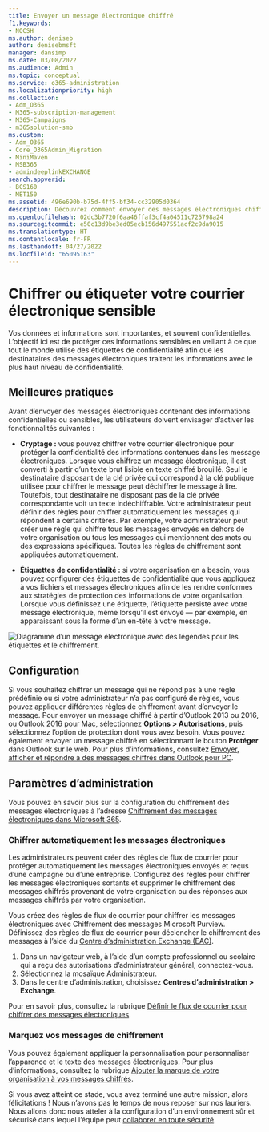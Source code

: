 ```yaml
---
title: Envoyer un message électronique chiffré
f1.keywords:
- NOCSH
ms.author: deniseb
author: denisebmsft
manager: dansimp
ms.date: 03/08/2022
ms.audience: Admin
ms.topic: conceptual
ms.service: o365-administration
ms.localizationpriority: high
ms.collection:
- Adm_O365
- M365-subscription-management
- M365-Campaigns
- m365solution-smb
ms.custom:
- Adm_O365
- Core_O365Admin_Migration
- MiniMaven
- MSB365
- admindeeplinkEXCHANGE
search.appverid:
- BCS160
- MET150
ms.assetid: 496e690b-b75d-4ff5-bf34-cc32905d0364
description: Découvrez comment envoyer des messages électroniques chiffrés à l’aide d’Outlook.
ms.openlocfilehash: 02dc3b7720f6aa46ffaf3cf4a04511c725798a24
ms.sourcegitcommit: e50c13d9be3ed05ecb156d497551acf2c9da9015
ms.translationtype: HT
ms.contentlocale: fr-FR
ms.lasthandoff: 04/27/2022
ms.locfileid: "65095163"
---
```

# <a name="encrypt-or-label-sensitive-email"></a>Chiffrer ou étiqueter votre courrier électronique sensible

Vos données et informations sont importantes, et souvent confidentielles. L’objectif ici est de protéger ces informations sensibles en veillant à ce que tout le monde utilise des étiquettes de confidentialité afin que les destinataires des messages électroniques traitent les informations avec le plus haut niveau de confidentialité.

## <a name="best-practices"></a>Meilleures pratiques

Avant d’envoyer des messages électroniques contenant des informations confidentielles ou sensibles, les utilisateurs doivent envisager d’activer les fonctionnalités suivantes :

- **Cryptage :** vous pouvez chiffrer votre courrier électronique pour protéger la confidentialité des informations contenues dans les message électroniques. Lorsque vous chiffrez un message électronique, il est converti à partir d’un texte brut lisible en texte chiffré brouillé. Seul le destinataire disposant de la clé privée qui correspond à la clé publique utilisée pour chiffrer le message peut déchiffrer le message à lire. Toutefois, tout destinataire ne disposant pas de la clé privée correspondante voit un texte indéchiffrable. Votre administrateur peut définir des règles pour chiffrer automatiquement les messages qui répondent à certains critères. Par exemple, votre administrateur peut créer une règle qui chiffre tous les messages envoyés en dehors de votre organisation ou tous les messages qui mentionnent des mots ou des expressions spécifiques. Toutes les règles de chiffrement sont appliquées automatiquement.

- **Étiquettes de confidentialité :** si votre organisation en a besoin, vous pouvez configurer des étiquettes de confidentialité que vous appliquez à vos fichiers et messages électroniques afin de les rendre conformes aux stratégies de protection des informations de votre organisation. Lorsque vous définissez une étiquette, l’étiquette persiste avec votre message électronique, même lorsqu’il est envoyé &mdash; par exemple, en apparaissant sous la forme d’un en-tête à votre message.

![Diagramme d’un message électronique avec des légendes pour les étiquettes et le chiffrement.](../media/m365-campaign-email-encrypt.png)

## <a name="set-it-up"></a>Configuration

Si vous souhaitez chiffrer un message qui ne répond pas à une règle prédéfinie ou si votre administrateur n’a pas configuré de règles, vous pouvez appliquer différentes règles de chiffrement avant d’envoyer le message. Pour envoyer un message chiffré à partir d’Outlook 2013 ou 2016, ou Outlook 2016 pour Mac, sélectionnez **Options > Autorisations**, puis sélectionnez l’option de protection dont vous avez besoin. Vous pouvez également envoyer un message chiffré en sélectionnant le bouton **Protéger** dans Outlook sur le web. Pour plus d’informations, consultez [Envoyer, afficher et répondre à des messages chiffrés dans Outlook pour PC](https://support.microsoft.com/en-us/office/send-view-and-reply-to-encrypted-messages-in-outlook-for-pc-eaa43495-9bbb-4fca-922a-df90dee51980).

## <a name="admin-settings"></a>Paramètres d’administration

Vous pouvez en savoir plus sur la configuration du chiffrement des messages électroniques à l’adresse [Chiffrement des messages électroniques dans Microsoft 365](../compliance/email-encryption.md).

### <a name="automatically-encrypt-email-messages"></a>Chiffrer automatiquement les messages électroniques

Les administrateurs peuvent créer des règles de flux de courrier pour protéger automatiquement les messages électroniques envoyés et reçus d’une campagne ou d’une entreprise. Configurez des règles pour chiffrer les messages électroniques sortants et supprimer le chiffrement des messages chiffrés provenant de votre organisation ou des réponses aux messages chiffrés par votre organisation.

Vous créez des règles de flux de courrier pour chiffrer les messages électroniques avec Chiffrement des messages Microsoft Purview. Définissez des règles de flux de courrier pour déclencher le chiffrement des messages à l’aide du <a href="https://go.microsoft.com/fwlink/p/?linkid=2059104" target="_blank">Centre d’administration Exchange (EAC)</a>.

1. Dans un navigateur web, à l’aide d’un compte professionnel ou scolaire qui a reçu des autorisations d’administrateur général, connectez-vous.
2. Sélectionnez la mosaïque Administrateur.
3. Dans le centre d’administration, choisissez **Centres d’administration > Exchange**.

Pour en savoir plus, consultez la rubrique [Définir le flux de courrier pour chiffrer des messages électroniques](../compliance/define-mail-flow-rules-to-encrypt-email.md).

### <a name="brand-your-encryption-messages"></a>Marquez vos messages de chiffrement

Vous pouvez également appliquer la personnalisation pour personnaliser l’apparence et le texte des messages électroniques. Pour plus d’informations, consultez la rubrique [Ajouter la marque de votre organisation à vos messages chiffrés](../compliance/email-encryption.md).

Si vous avez atteint ce stade, vous avez terminé une autre mission, alors félicitations ! Nous n’avons pas le temps de nous reposer sur nos lauriers. Nous allons donc nous atteler à la configuration d’un environnement sûr et sécurisé dans lequel l’équipe peut [collaborer en toute sécurité](m365bp-collaborate-share-securely.md). 

